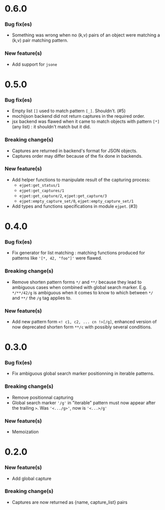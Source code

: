 # 0.6.0

### Bug fix(es)
* Something was wrong when no (k,v) pairs of an object were matching a (k,v) pair matching pattern.

### New feature(s)
* Add support for ```jsone```

# 0.5.0

### Bug fix(es)
* Empty list ```[]``` used to match pattern ```[_]```. Shouldn't. (#5)
* mochijson backend did not return captures in the required order.
* jsx backend was flawed when it came to match objects with pattern ```[*]``` (any list) : it shouldn't match but it did.

### Breaking change(s)

* Captures are returned in backend's format for JSON objects.
* Captures order may differ because of the fix done in backends.

### New feature(s)
* Add helper functions to manipulate result of the capturing process:
    * ```ejpet:get_status/1```
    * ```ejpet:get_captures/1```
    * ```ejpet:get_capture/2```, ```ejpet:get_capture/3```
    * ```ejpet:empty_capture_set/0```, ```ejpet:empty_capture_set/1```
* Add types and functions specifications in module ```ejpet```. (#3)

# 0.4.0

### Bug fix(es)
* Fix generator for list matching : matching functions produced for patterns like ```'[*, 42, "foo"]'``` were flawed.

### Breaking change(s)
* Remove shorten pattern forms ```*/``` and ```**/``` because they lead to ambiguous cases when combined with global search marker. E.g. ```*/**/42/g``` is ambiguous when it comes to know to which between ```*/``` and ```**/``` the ```/g``` tag applies to.

### New feature(s)
* Add new pattern form ```<! c1, c2, ... cn !>[/g]```, enhanced version of now deprecated shorten form ```**/c``` with possibly several conditions.

# 0.3.0

### Bug fix(es)
* Fix ambiguous global search marker positionning in iterable patterns.

### Breaking change(s)
* Remove positionnal capturing
* Global search marker ```'/g'``` in "iterable" pattern must now appear after the trailing ```>```.
  Was ```'<.../g>'```, now is ```'<...>/g'```

### New feature(s)
* Memoization

# 0.2.0

###  New feature(s)
* Add global capture

### Breaking change(s)
* Captures are now returned as {name, capture_list} pairs
